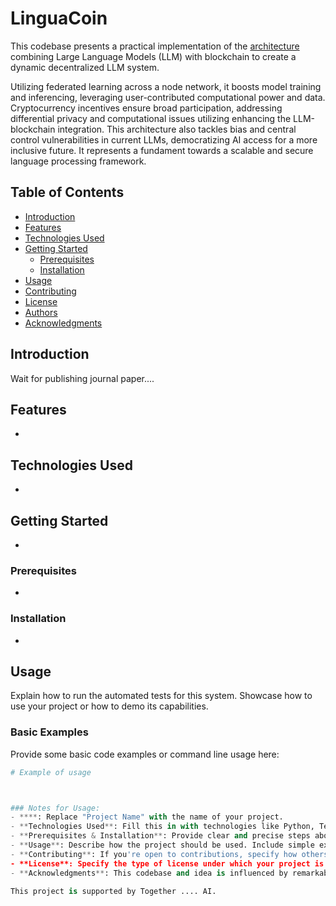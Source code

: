 # LinguaCoin
This codebase presents a practical implementation of the [architecture](https://ieeexplore.ieee.org/document/10554241) combining Large Language Models (LLM) with blockchain to
create a dynamic decentralized LLM system. 

Utilizing federated learning across a node network, it boosts model training and inferencing, leveraging user-contributed computational power and data. 
Cryptocurrency incentives ensure broad participation, addressing differential privacy and computational issues utilizing enhancing the LLM-blockchain integration.
This architecture also tackles bias and central control vulnerabilities in current LLMs, democratizing AI access for a more inclusive future.
It represents a fundament towards a scalable and secure language processing framework.


## Table of Contents
- [Introduction](#introduction)
- [Features](#features)
- [Technologies Used](#technologies-used)
- [Getting Started](#getting-started)
  - [Prerequisites](#prerequisites)
  - [Installation](#installation)
- [Usage](#usage)
- [Contributing](#contributing)
- [License](#license)
- [Authors](#authors)
- [Acknowledgments](#acknowledgments)

## Introduction
Wait for publishing journal paper....

## Features
-

## Technologies Used
-

## Getting Started
-

### Prerequisites
-

### Installation
-

## Usage
Explain how to run the automated tests for this system. Showcase how to use your project or how to demo its capabilities.

### Basic Examples
Provide some basic code examples or command line usage here:
```python
# Example of usage



### Notes for Usage:
- ****: Replace "Project Name" with the name of your project.
- **Technologies Used**: Fill this in with technologies like Python, TensorFlow, PyTorch, etc., depending on what you have used.
- **Prerequisites & Installation**: Provide clear and precise steps about how to set up and run your project.
- **Usage**: Describe how the project should be used. Include simple examples to help users get started.
- **Contributing**: If you're open to contributions, specify how others can contribute. You can include a link to a `CONTRIBUTING.md` file with more detailed guidelines.
- **License**: Specify the type of license under which your project is released, and provide a link to the full license text.
- **Acknowledgments**: This codebase and idea is influenced by remarkable projects from the LLM community, including LLaMa-3, vllm.

This project is supported by Together .... AI.


